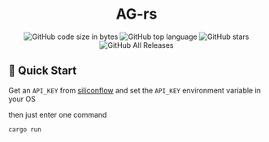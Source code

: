 <h1 align="center">AG-rs</h1>

<div align="center">
  <img alt="GitHub code size in bytes" src="https://img.shields.io/github/languages/code-size/TwinklerG/ag-rs">
  <img alt="GitHub top language" src="https://img.shields.io/github/languages/top/TwinklerG/ag-rs">
  <img alt="GitHub stars" src="https://img.shields.io/github/stars/TwinklerG/ag-rs">
  <img alt="GitHub All Releases" src="https://img.shields.io/github/downloads/TwinklerG/ag-rs/total">
</div>

## 🚀 Quick Start

Get an `API_KEY` from [siliconflow](https://cloud.siliconflow.cn/account/ak) and set the `API_KEY` environment variable in your OS

then just enter one command

```shell
cargo run
```
